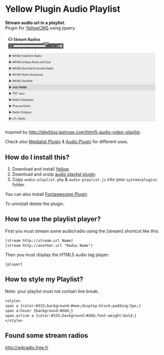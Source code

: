 # Yellow Plugin Audio Playlist

**Stream audio url in a playlist.**  
Plugin for [YellowCMS](http://datenstrom.se/yellow/) using jquery.  

![screenshot](https://raw.githubusercontent.com/nibreh/yellow-plugin-audio-playlist/master/screenradio.png)

Inspired by http://devblog.lastrose.com/html5-audio-video-playlist.

Check also [Medialist Plugin](https://github.com/nibreh/yellow-plugin-medialist) & [Audio Plugin](https://github.com/schulle4u/yellow-plugin-audio) for different uses.

## How do I install this?

1. Download and install [Yellow](https://github.com/datenstrom/yellow/).
2. Download and unzip [audio playlist plugin](https://github.com/nibreh/yellow-plugin-audio-playlist/archive/master.zip).
3. Copy `audio-playlist.php` & `audio-playlist.js` into your `system/plugins` folder.

You can also install [Fontawesome Plugin](https://github.com/datenstrom/yellow-plugins/tree/master/fontawesome)

To uninstall delete the plugin.

## How to use the playlist player?

First you must stream some audio/radio using the [stream] shortcut like this:

    [stream http://stream.url Name]
    [stream http://another.url "Radio Name"]

Then you must display the HTML5 audio tag player:

    [player]

## How to style my Playlist?

Note: your playlist must not contain line break.

    <style>
    span a {color:#333;background:#eee;display:block;padding:5px;}
    span a:hover {background:#ddd;}
    span.active a {color:#333;background:#ddd;font-weight:bold;}
    </style>

## Found some stream radios

http://wikradio.free.fr

